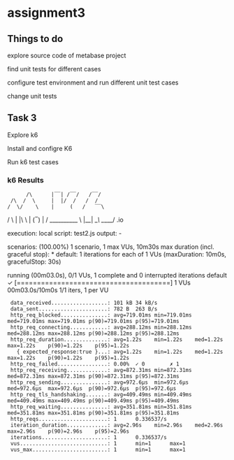 # assignment3

## Things to do 

explore source code of metabase project

find unit tests for different cases

configure test environment and run different unit test cases

change unit tests

## Task 3
Explore k6

Install and configre K6

Run k6 test cases

### k6 Results


          /\      |‾‾| /‾‾/   /‾‾/
     /\  /  \     |  |/  /   /  /
    /  \/    \    |     (   /   ‾‾\
   /          \   |  |\  \ |  (‾)  |
  / __________ \  |__| \__\ \_____/ .io

  execution: local
     script: test2.js
     output: -

  scenarios: (100.00%) 1 scenario, 1 max VUs, 10m30s max duration (incl. graceful stop):
           * default: 1 iterations for each of 1 VUs (maxDuration: 10m0s, gracefulStop: 30s)


running (00m03.0s), 0/1 VUs, 1 complete and 0 interrupted iterations
default ✓ [======================================] 1 VUs  00m03.0s/10m0s  1/1 iters, 1 per VU

     data_received..................: 101 kB 34 kB/s
     data_sent......................: 782 B  263 B/s
     http_req_blocked...............: avg=719.01ms min=719.01ms med=719.01ms max=719.01ms p(90)=719.01ms p(95)=719.01ms
     http_req_connecting............: avg=288.12ms min=288.12ms med=288.12ms max=288.12ms p(90)=288.12ms p(95)=288.12ms
     http_req_duration..............: avg=1.22s    min=1.22s    med=1.22s    max=1.22s    p(90)=1.22s    p(95)=1.22s
       { expected_response:true }...: avg=1.22s    min=1.22s    med=1.22s    max=1.22s    p(90)=1.22s    p(95)=1.22s
     http_req_failed................: 0.00%  ✓ 0        ✗ 1
     http_req_receiving.............: avg=872.31ms min=872.31ms med=872.31ms max=872.31ms p(90)=872.31ms p(95)=872.31ms
     http_req_sending...............: avg=972.6µs  min=972.6µs  med=972.6µs  max=972.6µs  p(90)=972.6µs  p(95)=972.6µs
     http_req_tls_handshaking.......: avg=409.49ms min=409.49ms med=409.49ms max=409.49ms p(90)=409.49ms p(95)=409.49ms
     http_req_waiting...............: avg=351.81ms min=351.81ms med=351.81ms max=351.81ms p(90)=351.81ms p(95)=351.81ms
     http_reqs......................: 1      0.336537/s
     iteration_duration.............: avg=2.96s    min=2.96s    med=2.96s    max=2.96s    p(90)=2.96s    p(95)=2.96s
     iterations.....................: 1      0.336537/s
     vus............................: 1      min=1      max=1
     vus_max........................: 1      min=1      max=1


